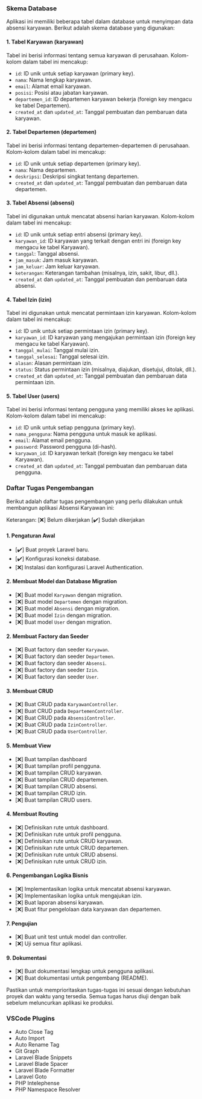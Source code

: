 ### Skema Database

Aplikasi ini memiliki beberapa tabel dalam database untuk menyimpan data absensi karyawan. Berikut adalah skema database yang digunakan:

#### 1. Tabel Karyawan (karyawan)
Tabel ini berisi informasi tentang semua karyawan di perusahaan.
Kolom-kolom dalam tabel ini mencakup:
- `id`: ID unik untuk setiap karyawan (primary key).
- `nama`: Nama lengkap karyawan.
- `email`: Alamat email karyawan.
- `posisi`: Posisi atau jabatan karyawan.
- `departemen_id`: ID departemen karyawan bekerja (foreign key mengacu ke tabel Departemen).
- `created_at` dan `updated_at`: Tanggal pembuatan dan pembaruan data karyawan.

#### 2. Tabel Departemen (departemen)
Tabel ini berisi informasi tentang departemen-departemen di perusahaan.
Kolom-kolom dalam tabel ini mencakup:
- `id`: ID unik untuk setiap departemen (primary key).
- `nama`: Nama departemen.
- `deskripsi`: Deskripsi singkat tentang departemen.
- `created_at` dan `updated_at`: Tanggal pembuatan dan pembaruan data departemen.

#### 3. Tabel Absensi (absensi)
Tabel ini digunakan untuk mencatat absensi harian karyawan.
Kolom-kolom dalam tabel ini mencakup:
- `id`: ID unik untuk setiap entri absensi (primary key).
- `karyawan_id`: ID karyawan yang terkait dengan entri ini (foreign key mengacu ke tabel Karyawan).
- `tanggal`: Tanggal absensi.
- `jam_masuk`: Jam masuk karyawan.
- `jam_keluar`: Jam keluar karyawan.
- `keterangan`: Keterangan tambahan (misalnya, izin, sakit, libur, dll.).
- `created_at` dan `updated_at`: Tanggal pembuatan dan pembaruan data absensi.

#### 4. Tabel Izin (izin)
Tabel ini digunakan untuk mencatat permintaan izin karyawan.
Kolom-kolom dalam tabel ini mencakup:
- `id`: ID unik untuk setiap permintaan izin (primary key).
- `karyawan_id`: ID karyawan yang mengajukan permintaan izin (foreign key mengacu ke tabel Karyawan).
- `tanggal_mulai`: Tanggal mulai izin.
- `tanggal_selesai`: Tanggal selesai izin.
- `alasan`: Alasan permintaan izin.
- `status`: Status permintaan izin (misalnya, diajukan, disetujui, ditolak, dll.).
- `created_at` dan `updated_at`: Tanggal pembuatan dan pembaruan data permintaan izin.

#### 5. Tabel User (users)
Tabel ini berisi informasi tentang pengguna yang memiliki akses ke aplikasi.
Kolom-kolom dalam tabel ini mencakup:
- `id`: ID unik untuk setiap pengguna (primary key).
- `nama_pengguna`: Nama pengguna untuk masuk ke aplikasi.
- `email`: Alamat email pengguna.
- `password`: Password pengguna (di-hash).
- `karyawan_id`: ID karyawan terkait (foreign key mengacu ke tabel Karyawan).
- `created_at` dan `updated_at`: Tanggal pembuatan dan pembaruan data pengguna.

### Daftar Tugas Pengembangan

Berikut adalah daftar tugas pengembangan yang perlu dilakukan untuk membangun aplikasi Absensi Karyawan ini:

Keterangan: [❌] Belum dikerjakan [✔️] Sudah dikerjakan

#### 1. Pengaturan Awal
- [✔️] Buat proyek Laravel baru.
- [✔️] Konfigurasi koneksi database.
- [❌] Instalasi dan konfigurasi Laravel Authentication.

#### 2. Membuat Model dan Database Migration
- [❌] Buat model `Karyawan` dengan migration.
- [❌] Buat model `Departemen` dengan migration.
- [❌] Buat model `Absensi` dengan migration.
- [❌] Buat model `Izin` dengan migration.
- [❌] Buat model `User` dengan migration.

#### 2. Membuat Factory dan Seeder
- [❌] Buat factory dan seeder `Karyawan`.
- [❌] Buat factory dan seeder `Departemen`.
- [❌] Buat factory dan seeder `Absensi`.
- [❌] Buat factory dan seeder `Izin`.
- [❌] Buat factory dan seeder `User`.

#### 3. Membuat CRUD
- [❌] Buat CRUD pada `KaryawanController`.
- [❌] Buat CRUD pada `DepartemenController`.
- [❌] Buat CRUD pada `AbsensiController`.
- [❌] Buat CRUD pada `IzinController`.
- [❌] Buat CRUD pada `UserController`.

#### 5. Membuat View
- [❌] Buat tampilan dashboard
- [❌] Buat tampilan profil pengguna.
- [❌] Buat tampilan CRUD karyawan.
- [❌] Buat tampilan CRUD departemen.
- [❌] Buat tampilan CRUD absensi.
- [❌] Buat tampilan CRUD izin.
- [❌] Buat tampilan CRUD users.

#### 4. Membuat Routing
- [❌] Definisikan rute untuk dashboard.
- [❌] Definisikan rute untuk profil pengguna.
- [❌] Definisikan rute untuk CRUD karyawan.
- [❌] Definisikan rute untuk CRUD departemen.
- [❌] Definisikan rute untuk CRUD absensi.
- [❌] Definisikan rute untuk CRUD izin.

#### 6. Pengembangan Logika Bisnis
- [❌] Implementasikan logika untuk mencatat absensi karyawan.
- [❌] Implementasikan logika untuk mengajukan izin.
- [❌] Buat laporan absensi karyawan.
- [❌] Buat fitur pengelolaan data karyawan dan departemen.

#### 7. Pengujian
- [❌] Buat unit test untuk model dan controller.
- [❌] Uji semua fitur aplikasi.

#### 9. Dokumentasi
- [❌] Buat dokumentasi lengkap untuk pengguna aplikasi.
- [❌] Buat dokumentasi untuk pengembang (README).

Pastikan untuk memprioritaskan tugas-tugas ini sesuai dengan kebutuhan proyek dan waktu yang tersedia. Semua tugas harus diuji dengan baik sebelum meluncurkan aplikasi ke produksi.

### VSCode Plugins
- Auto Close Tag
- Auto Import
- Auto Rename Tag
- Git Graph
- Laravel Blade Snippets
- Laravel Blade Spacer
- Laravel Blade Formatter
- Laravel Goto
- PHP Intelephense
- PHP Namespace Resolver